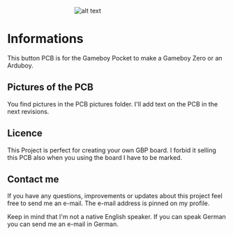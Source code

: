 &emsp;&emsp;&emsp;&emsp;&emsp;&emsp;&emsp;&emsp;&emsp;&emsp;&emsp;![alt text](https://raw.githubusercontent.com/DerNuntius/Gameboy-Battery-Indicator-PCB-Board/master/Logo/GBZLogo.jpg "DerNuntius Logo")
# Informations
This button PCB is for the Gameboy Pocket to make a Gameboy Zero or an Arduboy.

## Pictures of the PCB

You find pictures in the PCB pictures folder. I'll add text on the PCB in the next revisions.

## Licence
This Project is perfect for creating your own GBP board. I forbid it selling this PCB also when you using the board I have to be marked.

## Contact me
If you have any questions, improvements or updates about this project feel free to send me an e-mail. The e-mail address is pinned on my profile. 

Keep in mind that I'm not a native English speaker. If you can speak German you can send me an e-mail in German. 
